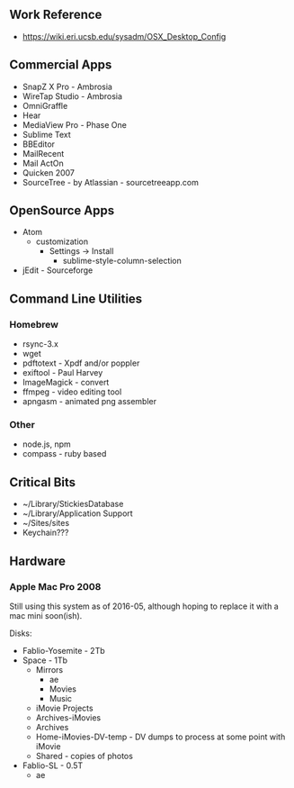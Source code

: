 ## Work Reference
* https://wiki.eri.ucsb.edu/sysadm/OSX_Desktop_Config

## Commercial Apps
* SnapZ X Pro - Ambrosia
* WireTap Studio - Ambrosia
* OmniGraffle
* Hear
* MediaView Pro - Phase One
* Sublime Text
* BBEditor
* MailRecent
* Mail ActOn
* Quicken 2007
* SourceTree - by Atlassian - sourcetreeapp.com

## OpenSource Apps
* Atom
  * customization
    * Settings -> Install 
      * sublime-style-column-selection
* jEdit - Sourceforge

## Command Line Utilities
### Homebrew
* rsync-3.x
* wget
* pdftotext - Xpdf and/or poppler
* exiftool - Paul Harvey
* ImageMagick - convert
* ffmpeg - video editing tool
* apngasm - animated png assembler

### Other
* node.js, npm
* compass - ruby based

## Critical Bits
* ~/Library/StickiesDatabase
* ~/Library/Application Support
* ~/Sites/sites
* Keychain???

## Hardware
### Apple Mac Pro 2008
Still using this system as of 2016-05, although hoping to replace it with a mac mini soon(ish).

Disks:
* Fablio-Yosemite - 2Tb
* Space - 1Tb
  * Mirrors
    * ae
    * Movies
    * Music
  * iMovie Projects
  * Archives-iMovies
  * Archives
  * Home-iMovies-DV-temp - DV dumps to process at some point with iMovie
  * Shared - copies of photos
* Fablio-SL - 0.5T
  * ae


